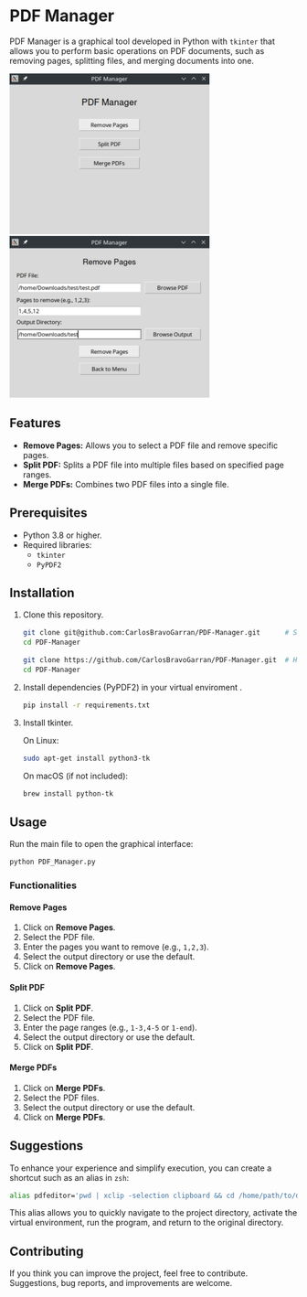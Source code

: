 # PDF Manager

PDF Manager is a graphical tool developed in Python with `tkinter` that allows you to perform basic operations on PDF documents, such as removing pages, splitting files, and merging documents into one.

![Example Image](docs/image.png)
![Example Image](docs/image2.png)

## Features

- **Remove Pages:** Allows you to select a PDF file and remove specific pages.
- **Split PDF:** Splits a PDF file into multiple files based on specified page ranges.
- **Merge PDFs:** Combines two PDF files into a single file.

## Prerequisites

- Python 3.8 or higher.
- Required libraries:
  - `tkinter`
  - `PyPDF2`

## Installation

1. Clone this repository.
   ```bash
   git clone git@github.com:CarlosBravoGarran/PDF-Manager.git      # SSH
   cd PDF-Manager
   ```
   ```bash
   git clone https://github.com/CarlosBravoGarran/PDF-Manager.git  # HTTPS
   cd PDF-Manager
   ```
2. Install dependencies (PyPDF2) in your virtual enviroment .
   ```bash
   pip install -r requirements.txt
   ```
3. Install tkinter.

   On Linux:
   ```bash
   sudo apt-get install python3-tk
   ```
   
   On macOS (if not included):
   ```bash
   brew install python-tk
   ```
      

## Usage

Run the main file to open the graphical interface:
```bash
python PDF_Manager.py
```

### Functionalities

#### Remove Pages
1. Click on **Remove Pages**.
2. Select the PDF file.
3. Enter the pages you want to remove (e.g., `1,2,3`).
4. Select the output directory or use the default.
5. Click on **Remove Pages**.

#### Split PDF
1. Click on **Split PDF**.
2. Select the PDF file.
3. Enter the page ranges (e.g., `1-3,4-5` or `1-end`).
4. Select the output directory or use the default.
5. Click on **Split PDF**.

#### Merge PDFs
1. Click on **Merge PDFs**.
2. Select the PDF files.
3. Select the output directory or use the default.
4. Click on **Merge PDFs**.

## Suggestions
To enhance your experience and simplify execution, you can create a shortcut such as an alias in `zsh`:

```bash
alias pdfeditor='pwd | xclip -selection clipboard && cd /home/path/to/directory/PDF-Manager && source venv/bin/activate && python3 PDF_Manager.py && deactivate && cd "$(xclip -selection clipboard -o)"'
```

This alias allows you to quickly navigate to the project directory, activate the virtual environment, run the program, and return to the original directory.



## Contributing

If you think you can improve the project, feel free to contribute. Suggestions, bug reports, and improvements are welcome.
